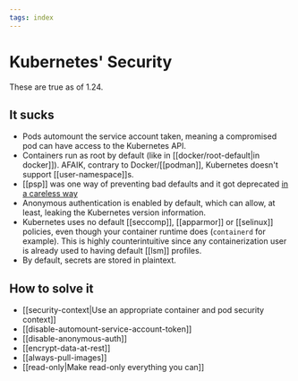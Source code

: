```yaml
---
tags: index
---
```


# Kubernetes' Security
These are true as of 1.24.

## It sucks
* Pods automount the service account taken, meaning a compromised pod can have access to the Kubernetes API.
* Containers run as root by default (like in [[docker/root-default|in docker]]). AFAIK, contrary to Docker/[[podman]], Kubernetes doesn't support [[user-namespace]]s. 
* [[psp]] was one way of preventing bad defaults and it got deprecated [in a careless way](https://www.macchaffee.com/blog/2022/psp-deprecation/)
* Anonymous authentication is enabled by default, which can allow, at least, leaking the Kubernetes version information.
* Kubernetes uses no default [[seccomp]], [[apparmor]] or [[selinux]] policies, even though your container runtime does (`containerd` for example). This is highly counterintuitive since any containerization user is already used to having default [[lsm]] profiles.
* By default, secrets are stored in plaintext.

## How to solve it
* [[security-context|Use an appropriate container and pod security context]]
* [[disable-automount-service-account-token]]
* [[disable-anonymous-auth]]
* [[encrypt-data-at-rest]]
* [[always-pull-images]]
* [[read-only|Make read-only everything you can]]

